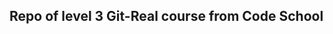 Repo of level 3 Git-Real course from Code School
---------------------------------------------------

